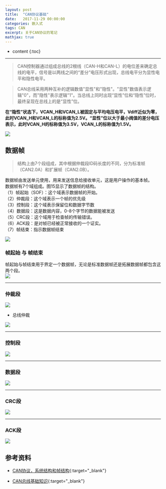```yaml
---
layout: post
title:  "CAN协议基础"
date:   2017-11-29 00:00:00
categories: 嵌入式
tags: CAN
excerpt: 关于CAN协议的笔记
mathjax: true
---
```

* content
{:toc}
---

> CAN控制器通过组成总线的2根线（CAN-H和CAN-L）的电位差来确定总线的电平，信号是以两线之间的“差分”电压形式出现，总线电平分为显性电平和隐性电平。

> CAN总线采用两种互补的逻辑数值"显性"和"隐性"。"显性"数值表示逻辑"0"，而"隐性"表示逻辑"1"。当总线上同时出现“显性”位和“隐性”位时，最终呈现在总线上的是“显性”位。

**在“隐性”状态下，VCAN_H和VCAN_L被固定与平均电压电平，Vdiff近似为零，此时VCAN_H和VCAN_L的标称值为2.5V。“显性”位以大于最小阀值的差分电压表示，此时VCAN_H的标称值为3.5V，VCAN_L的标称值为1.5V。**


![](http://owlypioka.bkt.clouddn.com/CAN%E7%94%B5%E5%B9%B3%E7%89%B9%E6%80%A7.png)


## 数据帧
> 结构上由7个段组成，其中根据仲裁段ID码长度的不同，分为标准帧（CAN2.0A）和扩展帧（CAN2.0B）。

数据帧由发送单元使用，用来发送信息给接收单元，这是用户操作的基本帧。<br/>
数据帧有7个域组成。图15显示了数据帧的结构。<br/>
（1）帧起始（SOF）：这个域表示数据帧的开始。<br/>
（2）仲裁段：这个域表示一个帧的优先级<br/>
（3）控制段：这个域表示保留位和数据字节数<br/>
（4）数据段：这是数据内容，0-8个字节的数据能被发送<br/>
（5）CRC段：这个域用于检查帧的传输错误。<br/>
（6）ACK段：是对帧已经被正常接收的一个证实。<br/>
（7）帧结束：指示数据帧结束<br/>

![](http://owlypioka.bkt.clouddn.com/CAN%E6%95%B0%E6%8D%AE%E5%B8%A7%E7%BB%93%E6%9E%84.png)

### 帧起始 与 帧结束
帧起始与帧结束用于界定一个数据帧，无论是标准数据帧还是拓展数据帧都包含这两个段。<br/>
![](http://owlypioka.bkt.clouddn.com/CAN%E5%B8%A7%E8%B5%B7%E5%A7%8B%E4%B8%8E%E5%B8%A7%E7%BB%93%E6%9D%9F.png)

---
### 仲裁段

![](http://owlypioka.bkt.clouddn.com/CAN%E4%BB%B2%E8%A3%81%E6%AE%B5.png)

- 总线仲裁

![](http://owlypioka.bkt.clouddn.com/CAN%E6%80%BB%E7%BA%BF%E4%BB%B2%E8%A3%81.png)

---

### 控制段


![](http://owlypioka.bkt.clouddn.com/CAN%E6%8E%A7%E5%88%B6%E6%AE%B5.png)


---

### 数据段

![](http://owlypioka.bkt.clouddn.com/CAN%E6%95%B0%E6%8D%AE%E6%AE%B5.png)

---

### CRC段

![](http://owlypioka.bkt.clouddn.com/CANCAC%E6%AE%B5.png)

---

### ACK段

![](http://owlypioka.bkt.clouddn.com/CANACK%E6%AE%B5.png)




## 参考资料

- [CAN协议，系统结构和帧结构](https://www.cnblogs.com/pejoicen/p/3986587.html){:target="_blank"}

- [CAN总线基础知识](http://blog.csdn.net/shanghaiqianlun/article/details/17911545){:target="_blank"}
